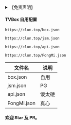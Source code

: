 <meta property="og:title" content="雨呢网盘">
<meta property="og:type" content="website">
<meta property="og:url" content="https://pan.clun.top/">
<meta property="og:description" content="雨呢网盘 - 疯子社网盘" />
<meta property="og:image" content="https://jsd.nn.ci/gh/alist-org/logo@main/logo.png">
<meta name="format-detection" content="telephone=no">
<meta name="format-detection" content="date=no">
<meta name="format-detection" content="address=no">
<meta name="description" content="雨呢网盘 - 疯子社网盘.">
<meta name="keywords" content="雨呢网盘 - 疯子社网盘 - 雨呢网盘,聚合大全,资源大全.">

<details>
<summary>【免责声明】</summary>

#### 1. 本站所上传的一切资源仅限用于学习和研究目的；不得将上述内容用于商业或者非法用途，否则，一切后果请用户自负。
#### 2. 本站资源来自网络和用户，版权争议与本站无关。您必须在下载后的 24 个小时之内彻底删除。如果您喜欢该程序，请支持正版软件，购买注册，得到更好的正版服务。
#### 3. 本站资源来自于互联网，版权归原作者所有。仅供学习交流使用，禁止用于任何商业用途。
#### 附: 二○○二年一月一日《计算机软件保护条例》第十七条规定：为了学习和研究软件内含的设计思想和原理，通过安装、显示、传输或者存储软件等方式使用软件的，可以不经软件著作权人许可，不向其支付报酬！鉴于此，也希望大家按此说明研究软件！

#### 注: 本站旨在分享文件，仅限用于学习和交流目的！使用时请遵守相关法律法规，切勿滥用！
<p>所有资源均来自于网络、托管和用户转载，版权归原作者和公司所有，若本站内容侵犯了您的权益，请与联系站长删除，核实后将在第一时间处理！Mail：<a href="mailto:clun@duck.com">clun@duck.com</a> 我们将全力配合处理！</p>

</details>

#### TVBox 自用配置

```自用
https://clun.top/box.json
```

```PG
https://clun.top/jsm.json
```

```饭太硬
https://clun.top/api.json
```

```真心
https://clun.top/FongMi.json
```

| 文件名 | 说明 |
| ---------- | ----- |
| box.json | 自用 |
| jsm.json | PG |
| api.json | 饭太硬 |
| FongMi.json | 真心 |

#### 欢迎 Star 及 PR。
